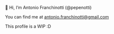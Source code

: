 👋 Hi, I’m Antonio Franchinotti (@pepenotti)

You can find me at antonio.franchinotti@gmail.com

This profile is a WIP :D

